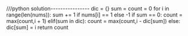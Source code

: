 ///python solution----------------
dic = {}
sum = count = 0
for i in range(len(nums)):
sum += 1 if nums[i] == 1 else -1
if sum == 0:
count = max(count,i + 1)
elif(sum in dic):
count = max(count,i - dic[sum])
else:
dic[sum] = i
return count